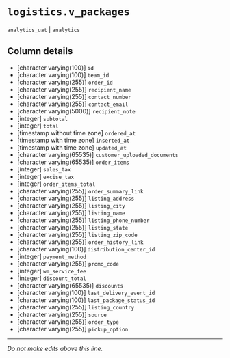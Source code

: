 # `logistics.v_packages`
`analytics_uat` | `analytics`

## Column details
* [character varying(100)] `id`
* [character varying(100)] `team_id`
* [character varying(255)] `order_id`
* [character varying(255)] `recipient_name`
* [character varying(255)] `contact_number`
* [character varying(255)] `contact_email`
* [character varying(5000)] `recipient_note`
* [integer]   `subtotal`
* [integer]   `total`
* [timestamp without time zone] `ordered_at`
* [timestamp with time zone] `inserted_at`
* [timestamp with time zone] `updated_at`
* [character varying(65535)] `customer_uploaded_documents`
* [character varying(65535)] `order_items`
* [integer]   `sales_tax`
* [integer]   `excise_tax`
* [integer]   `order_items_total`
* [character varying(255)] `order_summary_link`
* [character varying(255)] `listing_address`
* [character varying(255)] `listing_city`
* [character varying(255)] `listing_name`
* [character varying(255)] `listing_phone_number`
* [character varying(255)] `listing_state`
* [character varying(255)] `listing_zip_code`
* [character varying(255)] `order_history_link`
* [character varying(100)] `distribution_center_id`
* [integer]   `payment_method`
* [character varying(255)] `promo_code`
* [integer]   `wm_service_fee`
* [integer]   `discount_total`
* [character varying(65535)] `discounts`
* [character varying(100)] `last_delivery_event_id`
* [character varying(100)] `last_package_status_id`
* [character varying(255)] `listing_country`
* [character varying(255)] `source`
* [character varying(255)] `order_type`
* [character varying(255)] `pickup_option`

-------------------------------------------------------------------------------
*Do not make edits above this line.*
